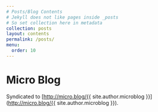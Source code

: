 ```yaml
---
# Posts/Blog Contents
# Jekyll does not like pages inside _posts
# So set collection here in metadata
collection: posts
layout: contents
permalink: /posts/
menu:
  order: 10
---
```


# Micro Blog

Syndicated to [http://micro.blog/{{ site.author.microblog }}](http://micro.blog/{{ site.author.microblog }}).

